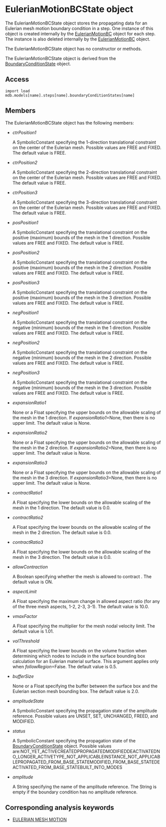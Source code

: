 # EulerianMotionBCState object

The EulerianMotionBCState object stores the propagating data for an Eulerian mesh motion boundary condition in a step. One instance of this object is created internally by the [EulerianMotionBC](https://help.3ds.com/2022/english/DSSIMULIA_Established/SIMACAEKERRefMap/simaker-c-eulerianmotionbcpyc.htm?ContextScope=all) object for each step. The instance is also deleted internally by the [EulerianMotionBC](https://help.3ds.com/2022/english/DSSIMULIA_Established/SIMACAEKERRefMap/simaker-c-eulerianmotionbcpyc.htm?ContextScope=all) object.

The EulerianMotionBCState object has no constructor or methods.

The EulerianMotionBCState object is derived from the [BoundaryConditionState](https://help.3ds.com/2022/english/DSSIMULIA_Established/SIMACAEKERRefMap/simaker-c-boundaryconditionstatepyc.htm?ContextScope=all) object.

## Access

```
import load
mdb.models[name].steps[name].boundaryConditionStates[name]
```

## Members

The EulerianMotionBCState object has the following members:

- *ctrPosition1*

  A SymbolicConstant specifying the 1-direction translational constraint on the center of the Eulerian mesh. Possible values are FREE and FIXED. The default value is FREE.

- *ctrPosition2*

  A SymbolicConstant specifying the 2-direction translational constraint on the center of the Eulerian mesh. Possible values are FREE and FIXED. The default value is FREE.

- *ctrPosition3*

  A SymbolicConstant specifying the 3-direction translational constraint on the center of the Eulerian mesh. Possible values are FREE and FIXED. The default value is FREE.

- *posPosition1*

  A SymbolicConstant specifying the translational constraint on the positive (maximum) bounds of the mesh in the 1 direction. Possible values are FREE and FIXED. The default value is FREE.

- *posPosition2*

  A SymbolicConstant specifying the translational constraint on the positive (maximum) bounds of the mesh in the 2 direction. Possible values are FREE and FIXED. The default value is FREE.

- *posPosition3*

  A SymbolicConstant specifying the translational constraint on the positive (maximum) bounds of the mesh in the 3 direction. Possible values are FREE and FIXED. The default value is FREE.

- *negPosition1*

  A SymbolicConstant specifying the translational constraint on the negative (minimum) bounds of the mesh in the 1 direction. Possible values are FREE and FIXED. The default value is FREE.

- *negPosition2*

  A SymbolicConstant specifying the translational constraint on the negative (minimum) bounds of the mesh in the 2 direction. Possible values are FREE and FIXED. The default value is FREE.

- *negPosition3*

  A SymbolicConstant specifying the translational constraint on the negative (minimum) bounds of the mesh in the 3 direction. Possible values are FREE and FIXED. The default value is FREE.

- *expansionRatio1*

  None or a Float specifying the upper bounds on the allowable scaling of the mesh in the 1 direction. If *expansionRatio1*=None, then there is no upper limit. The default value is None.

- *expansionRatio2*

  None or a Float specifying the upper bounds on the allowable scaling of the mesh in the 2 direction. If *expansionRatio2*=None, then there is no upper limit. The default value is None.

- *expansionRatio3*

  None or a Float specifying the upper bounds on the allowable scaling of the mesh in the 3 direction. If *expansionRatio3*=None, then there is no upper limit. The default value is None.

- *contractRatio1*

  A Float specifying the lower bounds on the allowable scaling of the mesh in the 1 direction. The default value is 0.0.

- *contractRatio2*

  A Float specifying the lower bounds on the allowable scaling of the mesh in the 2 direction. The default value is 0.0.

- *contractRatio3*

  A Float specifying the lower bounds on the allowable scaling of the mesh in the 3 direction. The default value is 0.0.

- *allowContraction*

  A Boolean specifying whether the mesh is allowed to contract . The default value is ON.

- *aspectLimit*

  A Float specifying the maximum change in allowed aspect ratio (for any of the three mesh aspects, 1-2, 2-3, 3-1). The default value is 10.0.

- *vmaxFactor*

  A Float specifying the multiplier for the mesh nodal velocity limit. The default value is 1.01.

- *volThreshold*

  A Float specifying the lower bounds on the volume fraction when determining which nodes to include in the surface bounding box calculation for an Eulerian material surface. This argument applies only when *followRegion*=False. The default value is 0.5.

- *bufferSize*

  None or a Float specifying the buffer between the surface box and the Eulerian section mesh bounding box. The default value is 2.0.

- *amplitudeState*

  A SymbolicConstant specifying the propagation state of the amplitude reference. Possible values are UNSET, SET, UNCHANGED, FREED, and MODIFIED.

- *status*

  A SymbolicConstant specifying the propagation state of the [BoundaryConditionState](https://help.3ds.com/2022/english/DSSIMULIA_Established/SIMACAEKERRefMap/simaker-c-boundaryconditionstatepyc.htm?ContextScope=all) object. Possible values are:NOT_YET_ACTIVECREATEDPROPAGATEDMODIFIEDDEACTIVATEDNO_LONGER_ACTIVETYPE_NOT_APPLICABLEINSTANCE_NOT_APPLICABLEPROPAGATED_FROM_BASE_STATEMODIFIED_FROM_BASE_STATEDEACTIVATED_FROM_BASE_STATEBUILT_INTO_MODES

- *amplitude*

  A String specifying the name of the amplitude reference. The String is empty if the boundary condition has no amplitude reference.



## Corresponding analysis keywords

- [EULERIAN MESH MOTION](https://help.3ds.com/2022/english/DSSIMULIA_Established/SIMACAEKEYRefMap/simakey-r-eulerianmeshmotion.htm?ContextScope=all#simakey-r-eulerianmeshmotion)